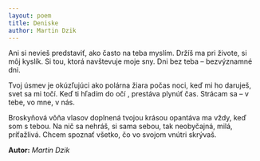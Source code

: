 ```yaml
---
layout: poem
title: Deniske
author: Martin Dzik
---
```


Ani si nevieš predstaviť, ako často na teba myslím.
Držíš ma pri živote, si môj kyslík.
Si tou, ktorá navštevuje moje sny.
Dni bez teba – bezvýznamné dni.

Tvoj úsmev je okúzľujúci ako polárna žiara počas noci,
keď mi ho daruješ, svet sa mi točí.
Keď ti hľadím do očí , prestáva plynúť čas.
Strácam sa – v tebe, vo mne, v nás.

Broskyňová vôňa vlasov
doplnená tvojou krásou
opantáva ma vždy, keď som s tebou.
Na nič sa nehráš, si sama sebou,
tak neobyčajná, milá, príťažlivá.
Chcem spoznať všetko, čo vo svojom vnútri skrývaš.

**Autor:** *Martin Dzik*  
